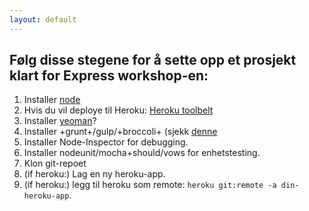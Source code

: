 ```yaml
---
layout: default
---
```


## Følg disse stegene for å sette opp et prosjekt klart for Express workshop-en:

1. Installer [node](http://nodejs.org)
2. Hvis du vil deploye til Heroku: [Heroku toolbelt](https://devcenter.heroku.com/articles/getting-started-with-nodejs#set-up)
3. Installer [yeoman](http://yeoman.io)?
4. Installer +grunt+/gulp/+broccoli+ (sjekk [denne](http://jbavari.github.io/JavascriptBuildSystemShowdown/)
5. Installer Node-Inspector for debugging.
6. Installer nodeunit/mocha+should/vows for enhetstesting.
7. Klon git-repoet 
8. (if heroku:) Lag en ny heroku-app.
9. (if heroku:) legg til heroku som remote: `heroku git:remote -a din-heroku-app`.

